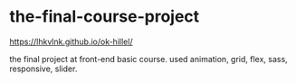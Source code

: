 # the-final-course-project

https://lhkvlnk.github.io/ok-hillel/

the final project at front-end basic course.
used animation, grid, flex, sass, responsive, slider.
